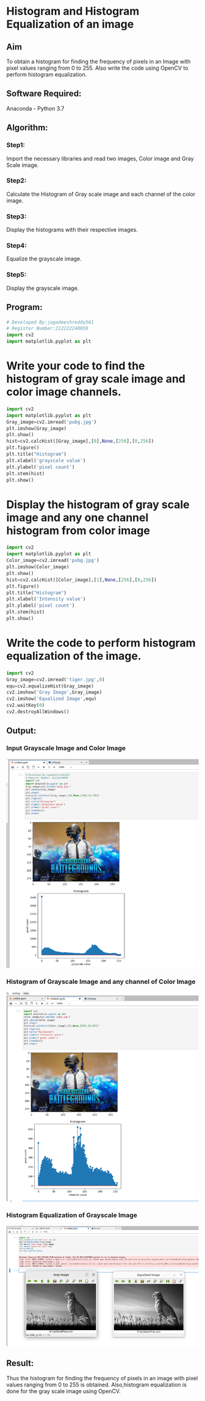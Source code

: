 # Histogram and Histogram Equalization of an image
## Aim
To obtain a histogram for finding the frequency of pixels in an Image with pixel values ranging from 0 to 255. Also write the code using OpenCV to perform histogram equalization.

## Software Required:
Anaconda - Python 3.7


## Algorithm:
### Step1:
Import the necessary libraries and read two images, Color image and Gray Scale image.
### Step2:
Calculate the Histogram of Gray scale image and each channel of the color image.
### Step3:
 Display the histograms with their respective images.
### Step4:
Equalize the grayscale image.
### Step5:
Display the grayscale image.
## Program:
```python
# Developed By:jagadeeshreddy561
# Register Number:212222240059
import cv2
import matplotlib.pyplot as plt
```
# Write your code to find the histogram of gray scale image and color image channels.
```python
import cv2
import matplotlib.pyplot as plt
Gray_image=cv2.imread('pubg.jpg')
plt.imshow(Gray_image)
plt.show()
hist=cv2.calcHist([Gray_image],[0],None,[256],[0,256])
plt.figure()
plt.title("Histogram")
plt.xlabel('grayscale value')
plt.ylabel('pixel count')
plt.stem(hist)
plt.show()
```
# Display the histogram of gray scale image and any one channel histogram from color image
```python
import cv2
import matplotlib.pyplot as plt
Color_image=cv2.imread('pubg.jpg')
plt.imshow(Color_image)
plt.show()
hist=cv2.calcHist([Color_image],[1],None,[256],[0,256])
plt.figure()
plt.title("Histogram")
plt.xlabel('Intensity value')
plt.ylabel('pixel count')
plt.stem(hist)
plt.show()
```
# Write the code to perform histogram equalization of the image. 
```python
import cv2
Gray_image=cv2.imread('tiger.jpg',0)
equ=cv2.equalizeHist(Gray_image)
cv2.imshow('Gray Image',Gray_image)
cv2.imshow('Equalized Image',equ)
cv2.waitKey(0)
cv2.destroyAllWindows()
```
## Output:
### Input Grayscale Image and Color Image
![MODEL](hist1.png)
### Histogram of Grayscale Image and any channel of Color Image
![MODEL](hist2.png)
### Histogram Equalization of Grayscale Image
![MODEL](hist3.png)
## Result: 
Thus the histogram for finding the frequency of pixels in an image with pixel values ranging from 0 to 255 is obtained. Also,histogram equalization is done for the gray scale image using OpenCV.
